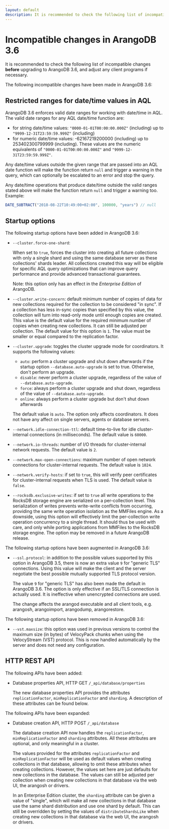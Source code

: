 ```yaml
---
layout: default
description: It is recommended to check the following list of incompatible changes before upgrading to ArangoDB 3.6
---
```

Incompatible changes in ArangoDB 3.6
====================================

It is recommended to check the following list of incompatible changes **before**
upgrading to ArangoDB 3.6, and adjust any client programs if necessary.

The following incompatible changes have been made in ArangoDB 3.6:

Restricted ranges for date/time values in AQL
---------------------------------------------

ArangoDB 3.6 enforces valid date ranges for working with date/time in AQL. 
The valid date ranges for any AQL date/time function are:

- for string date/time values: `"0000-01-01T00:00:00.000Z"` (including) up to `"9999-12-31T23:59:59.999Z"` (including)
- for numeric date/time values: -62167219200000 (including) up to 253402300799999 (including). 
  These values are the numeric equivalents of `"0000-01-01T00:00:00.000Z"` and `"9999-12-31T23:59:59.999Z"`.

Any date/time values outside the given range that are passed into an AQL date
function will make the function return `null` and trigger a warning in the query,
which can optionally be escalated to an error and stop the query.

Any date/time operations that produce date/time outside the valid ranges stated
above will make the function return `null` and trigger a warning too. Example:

```js
DATE_SUBTRACT("2018-08-22T10:49:00+02:00", 100000, "years") // null
```

Startup options
---------------

The following startup options have been added in ArangoDB 3.6:

* `--cluster.force-one-shard`:

  When set to `true`, forces the cluster into creating all future collections with 
  only a single shard and using the same database server as these collections' 
  shards leader. 
  All collections created this way will be eligible for specific AQL query optimizations
  that can improve query performance and provide advanced transactional guarantees.

  Note: this option only has an effect in the *Enterprise Edition* of ArangoDB.

* `--cluster.write-concern`: default minimum number of copies of data for new 
  collections required for the collection to be considered "in sync". If a 
  collection has less in-sync copies than specified by this value, the collection 
  will turn into read-only mode until enough copies are created.
  This value is the default value for the required minimum number of copies when creating
  new collections. It can still be adjusted per collection.
  The default value for this option is `1`. The value must be smaller or equal compared 
  to the replication factor. 

* `--cluster.upgrade`: toggles the cluster upgrade mode for coordinators. It supports
  the following values:

  * `auto`: perform a cluster upgrade and shut down afterwards if the startup option
    `--database.auto-upgrade` is set to true. Otherwise, don't perform an upgrade.
  * `disable`: never perform a cluster upgrade, regardless of the value of `--database.auto-upgrade`.
  * `force`: always perform a cluster upgrade and shut down, regardless of the value of
    `--database.auto-upgrade`.
  * `online`: always perform a cluster upgrade but don't shut down afterwards

  The default value is `auto`. The option only affects coordinators. It does not have
  any affect on single servers, agents or database servers.

* `--network.idle-connection-ttl`: default time-to-live for idle cluster-internal 
  connections (in milliseconds). The default value is `60000`.

* `--network.io-threads`: number of I/O threads for cluster-internal network requests.
  The default value is `2`.

* `--network.max-open-connections`: maximum number of open network connections for
  cluster-internal requests. The default value is `1024`.

* `--network.verify-hosts`: if set to `true`, this will verify peer certificates for
  cluster-internal requests when TLS is used. The default value is `false`.

* `--rocksdb.exclusive-writes`: if set to `true` all write operations to the RocksDB
  storage engine are serialized on a per-collection level. This serialization of writes
  prevents write-write conflicts from occurring, providing the same write operation
  isolation as the MMFiles engine. As a downside, using this option will effectively
  limit the per-collection write operation concurrency to a single thread. It should
  thus be used with care, and only while porting applications from MMFiles to the
  RocksDB storage engine. 
  The option may be removed in a future ArangoDB release.

The following startup options have been augmented in ArangoDB 3.6:

* `--ssl.protocol`: in addition to the possible values supported by this option
  in ArangoDB 3.5, there is now an extra value `9` for "generic TLS" connections.
  Using this value will make the client and the server negotiate the best possible
  mutually supported TLS protocol version.

  The value `9` for "generic TLS" has also been made the default in ArangoDB 3.6.
  The option is only effective if an SSL/TLS connection is actually used. It is
  ineffective when unencrypted connections are used.

  The change affects the arangod executable and all client tools, e.g. arangosh,
  arangoimport, arangodump, arangorestore.

The following startup options have been removed in ArangoDB 3.6:

* `--vst.maxsize`: this option was used in previous versions to control the maximum 
  size (in bytes) of VelocyPack chunks when using the VelocyStream (VST) protocol.
  This is now handled automatically by the server and does not need any configuration.


HTTP REST API
-------------

The following APIs have been added:

* Database properties API, HTTP GET `/_api/database/properties`

  The new database properties API provides the attributes `replicationFactor`, 
  `minReplicationFactor` and `sharding`. A description of these attributes can be found 
  below.


The following APIs have been expanded:

* Database creation API, HTTP POST `/_api/database`

  The database creation API now handles the `replicationFactor`, `minReplicationFactor` 
  and `sharding` attributes. All these attributes are optional, and only meaningful
  in a cluster.

  The values provided for the attributes `replicationFactor` and `minReplicationFactor` 
  will be used as default values when creating collections in that database, allowing to 
  omit these attributes when creating collections. However, the values set here are just 
  defaults for new collections in the database. The values can still be adjusted per 
  collection when creating new collections in that database via the web UI, the arangosh 
  or drivers.
 
  In an Enterprise Edition cluster, the `sharding` attribute can be given a value of 
  "single", which will make all new collections in that database use the same shard 
  distribution and use one shard by default. This can still be overridden by setting the 
  values of `distributeShardsLike` when creating new collections in that database via 
  the web UI, the arangosh or drivers. 

